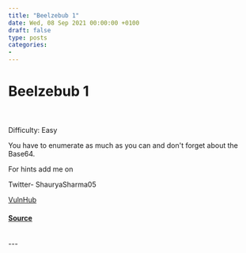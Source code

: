 ```yaml
---
title: "Beelzebub 1"
date: Wed, 08 Sep 2021 00:00:00 +0100
draft: false
type: posts
categories: 
- 
---
```

# Beelzebub 1

<br/>

<br/>
Difficulty: Easy

You have to enumerate as much as you can and don't forget about the Base64.

For hints add me on

Twitter- ShauryaSharma05

  
  
  
[VulnHub](https://www.vulnhub.com/)

#### [Source](https://www.vulnhub.com/entry/beelzebub_1,742/)

<br/>
---
